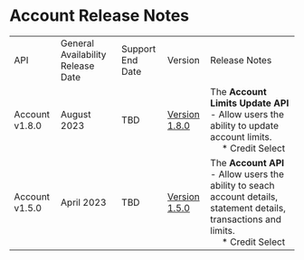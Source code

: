 # Account Release Notes
|                |                                   |                  |               |                                                                                                                                |
|----------------|-----------------------------------|------------------|---------------|--------------------------------------------------------------------------------------------------------------------------------|
| API            | General Availability Release Date | Support End Date | Version       | Release Notes                                                                                                                  |
| Account v1.8.0 | August 2023                       | TBD              | <a href="../api/v1/accounts/limits/search">Version 1.8.0 </a>| The **Account Limits Update API** - Allow users the ability to update account limits. <br>&emsp; * Credit Select                               |
| Account v1.5.0 | April 2023                        | TBD              | <a href=".assets/apis/EXTERNAL-PORTAL-APIS-accounts-1.5.0-Apr-23-resolved (4)_0_0.yaml" download>Version 1.5.0 </a> | The **Account API** - Allow users the ability to seach account details, statement details, transactions and limits. <br>&emsp; * Credit Select |
